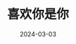 ---
layout: page
title: 喜欢你是你
description: >
  看在女同性恋题材的份上加一星。
category: 电影
img: assets/img/movie/xi_huan_ni_shi_ni.webp
star: 3
date: 2024-03-03
---